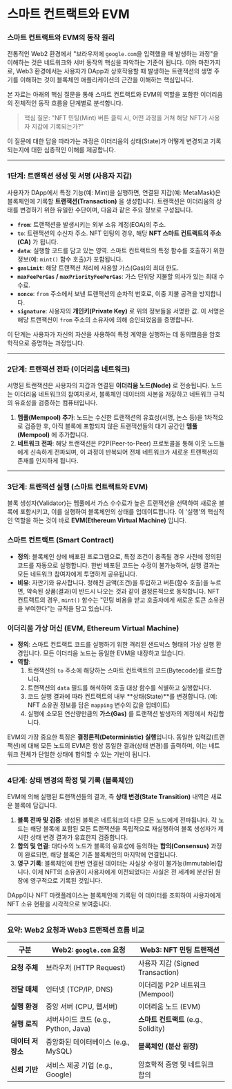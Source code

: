 # 스마트 컨트랙트와 EVM

### **스마트 컨트랙트와 EVM의 동작 원리**

전통적인 Web2 환경에서 "브라우저에 `google.com`을 입력했을 때 발생하는 과정"을 이해하는 것은 네트워크와 서버 동작의 핵심을 파악하는 기준이 됩니다. 이와 마찬가지로, Web3 환경에서는 사용자가 DApp과 상호작용할 때 발생하는 트랜잭션의 생명 주기를 이해하는 것이 블록체인 애플리케이션의 근간을 이해하는 핵심입니다.

본 자료는 아래의 핵심 질문을 통해 스마트 컨트랙트와 EVM의 역할을 포함한 이더리움의 전체적인 동작 흐름을 단계별로 분석합니다.

> 핵심 질문: "NFT 민팅(Mint) 버튼 클릭 시, 어떤 과정을 거쳐 해당 NFT가 사용자 지갑에 기록되는가?"
> 

이 질문에 대한 답을 따라가는 과정은 이더리움의 상태(State)가 어떻게 변경되고 기록되는지에 대한 심층적인 이해를 제공합니다.

---

### **1단계: 트랜잭션 생성 및 서명 (사용자 지갑)**

사용자가 DApp에서 특정 기능(예: Mint)을 실행하면, 연결된 지갑(예: MetaMask)은 블록체인에 기록할 **트랜잭션(Transaction)** 을 생성합니다. 트랜잭션은 이더리움의 상태를 변경하기 위한 유일한 수단이며, 다음과 같은 주요 정보로 구성됩니다.

- **`from`**: 트랜잭션을 발생시키는 외부 소유 계정(EOA)의 주소.
- **`to`**: 트랜잭션의 수신자 주소. NFT 민팅의 경우, 해당 **NFT 스마트 컨트랙트의 주소(CA)** 가 됩니다.
- **`data`**: 실행할 코드를 담고 있는 영역. 스마트 컨트랙트의 특정 함수를 호출하기 위한 정보(예: `mint()` 함수 호출)가 포함됩니다.
- **`gasLimit`**: 해당 트랜잭션 처리에 사용할 가스(Gas)의 최대 한도.
- **`maxFeePerGas` / `maxPriorityFeePerGas`**: 가스 단위당 지불할 의사가 있는 최대 수수료.
- **`nonce`**: `from` 주소에서 보낸 트랜잭션의 순차적 번호로, 이중 지불 공격을 방지합니다.
- **`signature`**: 사용자의 **개인키(Private Key)** 로 위의 정보들을 서명한 값. 이 서명은 해당 트랜잭션이 `from` 주소의 소유자에 의해 승인되었음을 증명합니다.

이 단계는 사용자가 자신의 자산을 사용하여 특정 계약을 실행하는 데 동의했음을 암호학적으로 증명하는 과정입니다.

---

### **2단계: 트랜잭션 전파 (이더리움 네트워크)**

서명된 트랜잭션은 사용자의 지갑과 연결된 **이더리움 노드(Node)** 로 전송됩니다. 노드는 이더리움 네트워크의 참여자로서, 블록체인 데이터의 사본을 저장하고 네트워크 규칙의 유효성을 검증하는 컴퓨터입니다.

1. **멤풀(Mempool) 추가**: 노드는 수신한 트랜잭션의 유효성(서명, 논스 등)을 1차적으로 검증한 후, 아직 블록에 포함되지 않은 트랜잭션들의 대기 공간인 **멤풀(Mempool)** 에 추가합니다.
2. **네트워크 전파**: 해당 트랜잭션은 P2P(Peer-to-Peer) 프로토콜을 통해 이웃 노드들에게 신속하게 전파되며, 이 과정이 반복되어 전체 네트워크가 새로운 트랜잭션의 존재를 인지하게 됩니다.

---

### **3단계: 트랜잭션 실행 (스마트 컨트랙트와 EVM)**

블록 생성자(Validator)는 멤풀에서 가스 수수료가 높은 트랜잭션을 선택하여 새로운 블록에 포함시키고, 이를 실행하여 블록체인의 상태를 업데이트합니다. 이 '실행'의 핵심적인 역할을 하는 것이 바로 **EVM(Ethereum Virtual Machine)** 입니다.

### **스마트 컨트랙트 (Smart Contract)**

- **정의**: 블록체인 상에 배포된 프로그램으로, 특정 조건이 충족될 경우 사전에 정의된 코드를 자동으로 실행합니다. 한번 배포된 코드는 수정이 불가능하며, 실행 결과는 모든 네트워크 참여자에게 투명하게 공유됩니다.
- **비유**: 자판기와 유사합니다. 정해진 금액(조건)을 투입하고 버튼(함수 호출)을 누르면, 약속된 상품(결과)이 반드시 나오는 것과 같이 결정론적으로 동작합니다. NFT 컨트랙트의 경우, `mint()` 함수는 "민팅 비용을 받고 호출자에게 새로운 토큰 소유권을 부여한다"는 규칙을 담고 있습니다.

### **이더리움 가상 머신 (EVM, Ethereum Virtual Machine)**

- **정의**: 스마트 컨트랙트 코드를 실행하기 위한 격리된 샌드박스 형태의 가상 실행 환경입니다. 모든 이더리움 노드는 동일한 EVM을 내장하고 있습니다.
- **역할**:
    1. 트랜잭션의 `to` 주소에 해당하는 스마트 컨트랙트의 코드(Bytecode)를 로드합니다.
    2. 트랜잭션의 `data` 필드를 해석하여 호출 대상 함수를 식별하고 실행합니다.
    3. 코드 실행 결과에 따라 컨트랙트의 내부 **상태(State)**를 변경합니다. (예: NFT 소유권 정보를 담은 `mapping` 변수의 값을 업데이트)
    4. 실행에 소모된 연산량만큼의 **가스(Gas)** 를 트랜잭션 발생자의 계정에서 차감합니다.

EVM의 가장 중요한 특징은 **결정론적(Deterministic) 실행**입니다. 동일한 입력값(트랜잭션)에 대해 모든 노드의 EVM은 항상 동일한 결과(상태 변경)를 출력하며, 이는 네트워크 전체가 단일한 상태에 합의할 수 있는 기반이 됩니다.

---

### **4단계: 상태 변경의 확정 및 기록 (블록체인)**

EVM에 의해 실행된 트랜잭션들의 결과, 즉 **상태 변경(State Transition)** 내역은 새로운 블록에 담깁니다.

1. **블록 전파 및 검증**: 생성된 블록은 네트워크의 다른 모든 노드에게 전파됩니다. 각 노드는 해당 블록에 포함된 모든 트랜잭션을 독립적으로 재실행하여 블록 생성자가 제시한 상태 변경 결과가 유효한지 검증합니다.
2. **합의 및 연결**: 대다수의 노드가 블록의 유효성에 동의하는 **합의(Consensus)** 과정이 완료되면, 해당 블록은 기존 블록체인의 마지막에 연결됩니다.
3. **영구 기록**: 블록체인에 한번 연결된 데이터는 사실상 수정이 불가능(Immutable)합니다. 이제 NFT의 소유권이 사용자에게 이전되었다는 사실은 전 세계에 분산된 원장에 영구적으로 기록된 것입니다.

DApp이나 NFT 마켓플레이스는 블록체인에 기록된 이 데이터를 조회하여 사용자에게 NFT 소유 현황을 시각적으로 보여줍니다.

---

### **요약: Web2 요청과 Web3 트랜잭션 흐름 비교**

| 구분 | Web2: `google.com` 요청 | Web3: NFT 민팅 트랜잭션 |
| --- | --- | --- |
| **요청 주체** | 브라우저 (HTTP Request) | 사용자 지갑 (Signed Transaction) |
| **전달 매체** | 인터넷 (TCP/IP, DNS) | 이더리움 P2P 네트워크 (Mempool) |
| **실행 환경** | 중앙 서버 (CPU, 웹서버) | 이더리움 노드 (EVM) |
| **실행 로직** | 서버사이드 코드 (e.g., Python, Java) | **스마트 컨트랙트** (e.g., Solidity) |
| **데이터 저장소** | 중앙화된 데이터베이스 (e.g., MySQL) | **블록체인 (분산 원장)** |
| **신뢰 기반** | 서비스 제공 기업 (e.g., Google) | 암호학적 증명 및 네트워크 합의 |